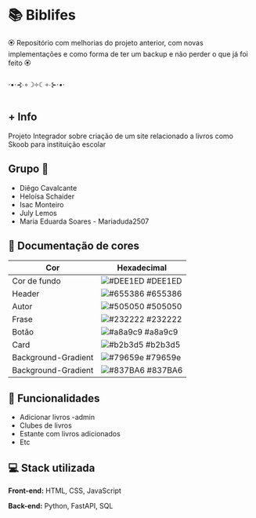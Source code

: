 
# 📚 Biblifes

🏵️ Repositório com melhorias do projeto anterior, com novas implementações e como forma de ter um backup e não perder o que já foi feito 🏵️ 

<p style="text-align:cente;">⋅•⋅⊰∙∘☽༓☾∘∙⊱⋅•⋅</p>

## + Info

Projeto Integrador sobre criação de um site relacionado a livros como Skoob para instituição escolar


## Grupo 💫 

- Diêgo Cavalcante
- Heloísa Schaider
- Isac Monteiro
- July Lemos
- Maria Eduarda Soares - Mariaduda2507

## 📁 Documentação de cores

| Cor               | Hexadecimal                                                |
| ----------------- | ---------------------------------------------------------------- |
| Cor de fundo       | ![#DEE1ED](https://placehold.co/15x15/DEE1ED/DEE1ED.png) #DEE1ED     |
| Header       | ![#655386](https://placehold.co/15x15/655386/655386.png) #655386     |
| Autor      | ![#505050](https://placehold.co/15x15/505050/505050.png) #505050     |
| Frase       | ![#232222](https://placehold.co/15x15/232222/232222.png) #232222     |
| Botão       | ![#a8a9c9](https://placehold.co/15x15/a8a9c9/a8a9c9.png) #a8a9c9    |
| Card       | ![#b2b3d5](https://placehold.co/15x15/b2b3d5/b2b3d5.png) #b2b3d5     |
| Background-Gradient       | ![#79659e](https://placehold.co/15x15/79659e/79659e.png) #79659e     |
| Background-Gradient      | ![#837BA6](https://placehold.co/15x15/837BA6/837BA6.png) #837BA6     |


## 🍄 Funcionalidades

- Adicionar livros -admin
- Clubes de livros
- Estante com livros adicionados
- Etc


## 💻 Stack utilizada

**Front-end:** HTML, CSS, JavaScript

**Back-end:** Python, FastAPI, SQL

